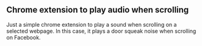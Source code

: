 ## Chrome extension to play audio when scrolling
Just a simple chrome extension to play a sound when scrolling on a selected webpage. In this case, it plays a door squeak noise when scrolling on Facebook. 